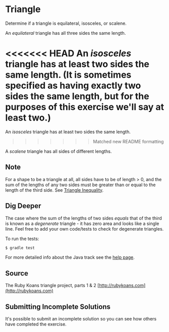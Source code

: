 # Triangle

Determine if a triangle is equilateral, isosceles, or scalene.

An _equilateral_ triangle has all three sides the same length.

<<<<<<< HEAD
An _isosceles_ triangle has at least two sides the same length. (It is sometimes
specified as having exactly two sides the same length, but for the purposes of
this exercise we'll say at least two.)
=======
An _isosceles_ triangle has at least two sides the same length.
>>>>>>> Matched new README formatting

A _scalene_ triangle has all sides of different lengths.

## Note

For a shape to be a triangle at all, all sides have to be of length > 0, and
the sum of the lengths of any two sides must be greater than or equal to the
length of the third side. See [Triangle Inequality](https://en.wikipedia.org/wiki/Triangle_inequality).

## Dig Deeper

The case where the sum of the lengths of two sides _equals_ that of the
third is known as a _degenerate_ triangle - it has zero area and looks like
a single line. Feel free to add your own code/tests to check for degenerate triangles.


To run the tests:

```sh
$ gradle test
```

For more detailed info about the Java track see the [help page](http://exercism.io/languages/java).


## Source

The Ruby Koans triangle project, parts 1 & 2 [http://rubykoans.com](http://rubykoans.com)

## Submitting Incomplete Solutions
It's possible to submit an incomplete solution so you can see how others have completed the exercise.
